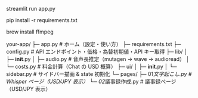 streamlit run app.py

pip install -r requirements.txt

brew install ffmpeg

your-app/
├─ app.py # ホーム（設定・使い方）
├─ requirements.txt
├─ config.py # API エンドポイント・価格・為替初期値・API キー取得
├─ lib/
│ ├─ **init**.py
│ ├─ audio.py # 音声長推定（mutagen → wave → audioread）
│ └─ costs.py # 料金計算（Chat の USD 概算）
├─ ui/
│ ├─ **init**.py
│ └─ sidebar.py # サイドバー描画 & state 初期化
└─ pages/
├─ 01*文字起こし.py # Whisper ページ（USD/JPY 表示）
└─ 02*議事録作成.py # 議事録ページ（USD/JPY 表示）
